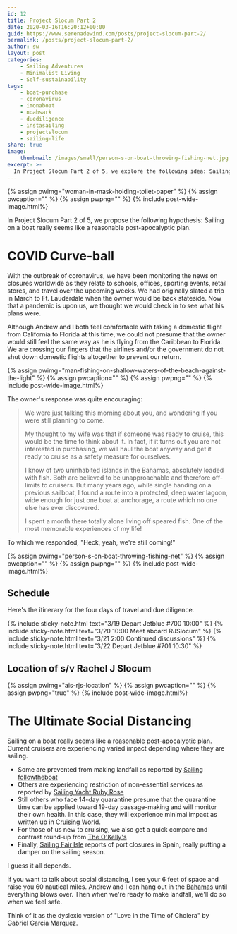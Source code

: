 ```yaml
---
id: 12
title: Project Slocum Part 2
date: 2020-03-16T16:20:12+00:00
guid: https://www.serenadewind.com/posts/project-slocum-part-2/
permalink: /posts/project-slocum-part-2/
author: sw
layout: post
categories:
    - Sailing Adventures
    - Minimalist Living
    - Self-sustainability
tags:
    - boat-purchase
    - coronavirus
    - imonaboat
    - noahsark
    - duediligence
    - instasailing
    - projectslocum
    - sailing-life
share: true
image:
    thumbnail: /images/small/person-s-on-boat-throwing-fishing-net.jpg 
excerpt: >-
  In Project Slocum Part 2 of 5, we explore the following idea: Sailing on a boat really seems like a reasonable post-apocalyptic plan. #noahsark. 
---
```

{% assign pwimg="woman-in-mask-holding-toilet-paper" %}
{% assign pwcaption="" %}
{% assign pwpng="" %}
{% include post-wide-image.html%}

In Project Slocum Part 2 of 5, we propose the following hypothesis: Sailing on a boat really seems like a reasonable post-apocalyptic plan. 

# COVID Curve-ball

With the outbreak of coronavirus, we have been monitoring the news on closures worldwide as they relate to schools, offices, sporting events, retail stores, and travel over the upcoming weeks. We had originally slated a trip in March to Ft. Lauderdale when the owner would be back stateside. Now that a pandemic is upon us, we thought we would check in to see what his plans were. 

Although Andrew and I both feel comfortable with taking a domestic flight from California to Florida at this time, we could not presume that the owner would still feel the same way as he is flying from the Caribbean to Florida. We are crossing our fingers that the airlines and/or the government do not shut down domestic flights altogether to prevent our return.

{% assign pwimg="man-fishing-on-shallow-waters-of-the-beach-against-the-light" %}
{% assign pwcaption="" %}
{% assign pwpng="" %}
{% include post-wide-image.html%}


The owner's response was quite encouraging:

>We were just talking this morning about you, and wondering if you were still planning to come.
>
>My thought to my wife was that if someone was ready to cruise, this would be the time to think about it. In fact, if it turns out you are not interested in purchasing, we will haul the boat anyway and get it ready to cruise as a safety measure for ourselves.
>
>I know of two uninhabited islands in the Bahamas, absolutely loaded with fish. Both are believed to be unapproachable and therefore off-limits to cruisers. But many years ago, while single handing on a previous sailboat, I found a route into a protected, deep water lagoon, wide enough for just one boat at anchorage, a route which no one else has ever discovered.
>
>I spent a month there totally alone living off speared fish. One of the most memorable experiences of my life!


To which we responded, "Heck, yeah, we're still coming!"

{% assign pwimg="person-s-on-boat-throwing-fishing-net" %}
{% assign pwcaption="" %}
{% assign pwpng="" %}
{% include post-wide-image.html%}


## Schedule

Here's the itinerary for the four days of travel and due diligence.

{% include sticky-note.html text="3/19 Depart Jetblue #700 10:00" %}
{% include sticky-note.html text="3/20 10:00 Meet aboard RJSlocum" %}
{% include sticky-note.html text="3/21 2:00 Continued discussions" %}
{% include sticky-note.html text="3/22 Depart Jetblue #701 10:30" %}

## Location of s/v Rachel J Slocum

{% assign pwimg="ais-rjs-location" %}
{% assign pwcaption="" %}
{% assign pwpng="true" %}
{% include post-wide-image.html%}


# The Ultimate Social Distancing

Sailing on a boat really seems like a reasonable post-apocalyptic plan. Current cruisers are experiencing varied impact depending where they are sailing.

- Some are prevented from making landfall as reported by [Sailing followtheboat](https://www.youtube.com/watch?v=rd9HDa73zZc "FollowTheBoat") 
- Others are experiencing restriction of non-essential services as reported by [Sailing Yacht Ruby Rose](https://www.youtube.com/watch?v=CQg6e07RCOI "Ruby Rose") 
- Still others who face 14-day quarantine presume that the quarantine time can be applied toward 19-day passage-making and will monitor their own health. In this case, they will experience minimal impact as written up in [Cruising World](https://www.cruisingworld.com/story/destinations/coronavirus-impacting-plans/ "Cruising World article").
- For those of us new to cruising, we also get a quick compare and contrast round-up from [The O'Kelly's](https://www.youtube.com/watch?v=I9oULg-Kw_I "The O'Kelly's")  
- Finally, [Sailing Fair Isle](https://www.youtube.com/watch?v=a3gOdAXcpbE "Fair Isle") reports of port closures in Spain, really putting a damper on the sailing season.  

I guess it all depends.

If you want to talk about social distancing, I see your 6 feet of space and raise you 60 nautical miles. Andrew and I can hang out in the [Bahamas](https://www.boatus.com/magazine/2018/february/boaters-guide-to-cruising-the-bahamas.asp "Cruising the Bahamas") until everything blows over. Then when we're ready to make landfall, we'll do so when we feel safe. 

Think of it as the dyslexic version of "Love in the Time of Cholera" by Gabriel Garcia Marquez.

